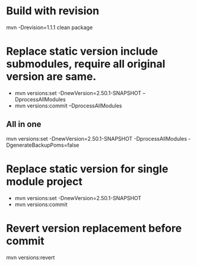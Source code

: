 # Build with revision

mvn -Drevision=1.1.1 clean package

# Replace static version include submodules, require all original version are same.
- mvn versions:set -DnewVersion=2.50.1-SNAPSHOT –DprocessAllModules
- mvn versions:commit –DprocessAllModules

## All in one
mvn versions:set -DnewVersion=2.50.1-SNAPSHOT -DprocessAllModules -DgenerateBackupPoms=false

# Replace static version for single module project
- mvn versions:set -DnewVersion=2.50.1-SNAPSHOT  
- mvn versions:commit

# Revert version replacement before commit
mvn versions:revert
